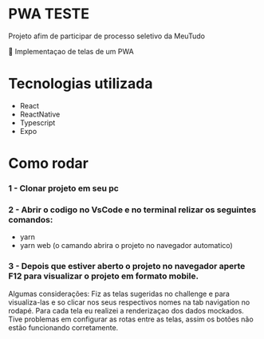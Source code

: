 # PWA TESTE
 Projeto afim de participar de processo seletivo da MeuTudo



<p>🚀 Implementaçao de telas de um PWA </p>

# Tecnologias utilizada
- React
- ReactNative
- Typescript
- Expo


# Como rodar

### 1 - Clonar projeto em seu pc
### 2 - Abrir o codigo no VsCode e no terminal relizar os seguintes comandos:

  - yarn
  - yarn web (o camando abrira o projeto no navegador automatico)
  
### 3 - Depois que estiver aberto o projeto no navegador aperte F12 para visualizar o projeto em formato mobile.
 
 
 Algumas considerações:
 Fiz as telas sugeridas no challenge e para visualiza-las e so clicar nos seus respectivos nomes na tab navigation no rodapé.
 Para cada tela eu realizei a renderizaçao dos dados mockados.
 Tive problemas em configurar as rotas entre as telas, assim os botões não estão funcionando corretamente. 
 
 
